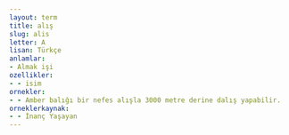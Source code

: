 ```yaml
---
layout: term
title: alış
slug: alis
letter: A
lisan: Türkçe
anlamlar:
- Almak işi
ozellikler:
- - isim
ornekler:
- - Amber balığı bir nefes alışla 3000 metre derine dalış yapabilir.
orneklerkaynak:
- - İnanç Yaşayan
---
```


